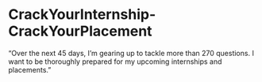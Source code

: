 # CrackYourInternship-CrackYourPlacement
“Over the next 45 days, I’m gearing up to tackle more than 270 questions. I want to be thoroughly prepared for my upcoming internships and placements.”
